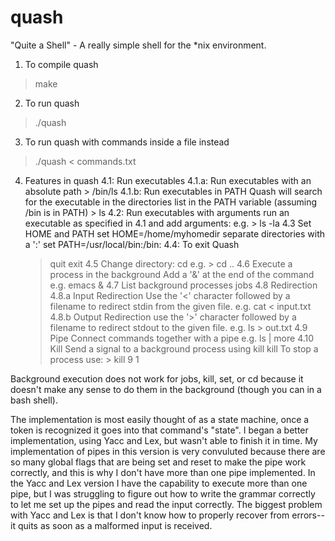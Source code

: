 quash
=====

"Quite a Shell" - A really simple shell for the *nix environment.

1. To compile quash
> make

2. To run quash
> ./quash

3. To run quash with commands inside a file instead
> ./quash < commands.txt

4. Features in quash
4.1: Run executables
     4.1.a: Run executables with an absolute path
     	    > /bin/ls
     4.1.b: Run executables in PATH
     	    Quash will search for the executable in the directories list in the PATH variable
     	    (assuming /bin is in PATH)
     	    > ls
4.2: Run executables with arguments
     run an executable as specified in 4.1 and add arguments:
     e.g. > ls -la
4.3 Set HOME and PATH
    	set HOME=/home/myhomedir
    separate directories with a ':'
    	set PATH=/usr/local/bin:/bin:
4.4: To exit Quash
     > quit
     > exit
4.5 Change directory:
    > cd <new directory>
    e.g. > cd ..
4.6 Execute a process in the background
    Add a '&' at the end of the command
    e.g. emacs &
4.7 List background processes
    > jobs
4.8 Redirection
     4.8.a Input Redirection
     	    Use the '<' character followed by a filename to redirect
	    stdin from the given file.
     	    e.g. cat < input.txt
     4.8.b Output Redirection
     	    use the '>' character followed by a filename to redirect
	    stdout to the given file.
     	    e.g. ls > out.txt
4.9 Pipe
     Connect commands together with a pipe
     e.g. ls | more
4.10 Kill
     Send a signal to a background process using kill
     kill <signum> <jobid>
     To stop a process use:
     	> kill 9 1
     
Background execution does not work for jobs, kill, set, or cd because it doesn't
make any sense to do them in the background (though you can in a bash shell).

The implementation is most easily thought of as a state machine, once a token
is recognized it goes into that command's "state".  I began a better implementation,
using Yacc and Lex, but wasn't able to finish it in time.  My implementation
of pipes in this version is very convuluted because there are so many global
flags that are being set and reset to make the pipe work correctly, and this
is why I don't have more than one pipe implemented.  In the Yacc and Lex
version I have the capability to execute more than one pipe, but I was struggling
to figure out how to write the grammar correctly to let me set up the pipes
and read the input correctly.  The biggest problem with Yacc and Lex is that
I don't know how to properly recover from errors--it quits as soon as a 
malformed input is received.

